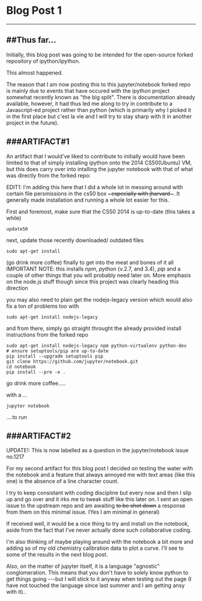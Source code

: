# Blog Post 1
------------

##Thus far...
-----------

Initially, this blog post was going to be intended for the open-source
forked repository of ipython/ipython.

This almost happened.

The reason that I am now posting this to this jupyter/notebook forked repo
is mainly due to events that have occured with the ipython project somewhat 
recently known as "the big split". There is documentation already available,
however, it had thus led me along to try in contribute to a Javascript-ed
project rather than python (which is primarily why I picked it in the first 
place but c'est la vie and I will try to stay sharp with it in another project
in the future).

###ARTIFACT#1
----------
An artifact that I would've liked to contribute to initially would have been 
limited to that of simply installing ipython onto the 2014 CS50(Ubuntu) VM, but
this does carry over into intalling the jupyter notebook with that of what was 
directly from the forked repo:

EDIT1: I'm adding this here that I did a whole lot in messing around with certain 
file persmissions in the cs50 box ~~~especially with jharvard~~~. It generally
made installation and running a whole lot easier for this.

First and foremost, make sure that the CS50 2014 is up-to-date (this takes a while)

```
update50
```

next, update those recently downloaded/ outdated files

```
sudo apt-get install
```

(go drink more coffee) finally to get into the meat and bones of it all
IMPORTANT NOTE: this installs *npm*, *python* (v.2.7, and 3.4), *pip*
and a couple of other things that you will probably need later on. More
emphasis on the node.js stuff though since this project was clearly 
heading this direction

you may also need to plain get the nodejs-legacy version which would
also fix a ton of problems too with 
```
sudo apt-get install nodejs-legacy
```

and from there, simply go straight throught the already provided 
install instructions from the forked repo

```
sudo apt-get install nodejs-legacy npm python-virtualenv python-dev
# ensure setuptools/pip are up-to-date
pip install --upgrade setuptools pip
git clone https://github.com/jupyter/notebook.git
cd notebook
pip install --pre -e .
```

go drink more coffee.....

with a ...
```
jupyter notebook
```
....to run


###ARTIFACT#2
------

UPDATE!: This is now labelled as a question in the jupyter/notebook issue
no.1217

For my second artifact for this blog post I decided on testing the water
with the notebook and a feature that always annoyed me with text areas
(like this one) is the absence of a line character count. 

I try to keep consistant with coding discipline but every now and then I slip 
up and go over and it irks me to tweak stuff like this later on. I sent an
open issue to the upstream repo and am awaiting ~~to be shot down~~ a response 
from them on this minimal issue. (Yes I am minimal in general)

If received well, it would be a nice thing to try and install on the notebook,
aside from the fact that I've never actually done such collaborative coding.

I'm also thinking of maybe playing around with the notebook a bit more and adding
so of my old chemistry calibration data to plot a curve. I'll see to some of the
results in the next blog post.

Also, on the matter of jupyter itself, it is a language "agnostic" conglomeration.
This means that you don't have to solely know python to get things going ---but
I will stick to it anyway when testing out the page (I have not touched the language
since last summer and I am getting ansy with it)..
